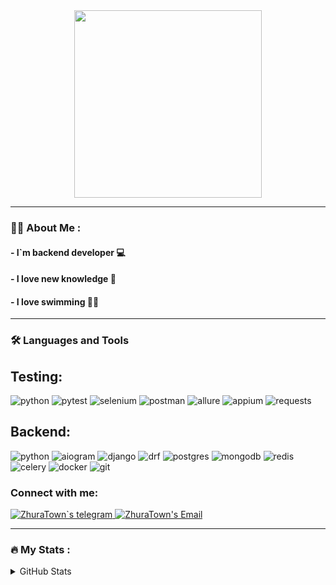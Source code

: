 
<div id="header" align="center">
  <img src="https://media.giphy.com/media/2IudUHdI075HL02Pkk/giphy.gif" width="300"/>
</div>

___

### :man_technologist: About Me :
#### - I`m backend developer 💻
#### - I love new knowledge 📖
#### - I love swimming 🏊‍♂️
  
___

### :hammer_and_wrench: Languages and Tools
## Testing:
![python](https://img.shields.io/badge/python%20-%2314354C.svg?&style=for-the-badge&logo=python&logoColor)
![pytest](https://img.shields.io/badge/pytest%20-%2314354C.svg?&style=for-the-badge&logo=pytest&logoColor)
![selenium](https://img.shields.io/badge/selenium%20-%2314354C.svg?&style=for-the-badge&logo=selenium&logoColor)
![postman](https://img.shields.io/badge/postman%20-%2314354C.svg?&style=for-the-badge&logo=postman&logoColor)
![allure](https://img.shields.io/badge/allure%20-%2314354C.svg?&style=for-the-badge&logo=allure&logoColor)
![appium](https://img.shields.io/badge/appium%20-%2314354C.svg?&style=for-the-badge&logo=appium&logoColor)
![requests](https://img.shields.io/badge/requests%20-%2314354C.svg?&style=for-the-badge&logo=allure&logoColor)
## Backend:
![python](https://img.shields.io/badge/python%20-%2314354C.svg?&style=for-the-badge&logo=python&logoColor)
![aiogram](https://img.shields.io/badge/aiogram%20-%2314354C.svg?&style=for-the-badge&logo=aiogram&logoColor)
![django](https://img.shields.io/badge/django%20-%2314354C.svg?&style=for-the-badge&logo=django&logoColor)
![drf](https://img.shields.io/badge/drf%20-%2314354C.svg?&style=for-the-badge&logo=d&logoColor)
![postgres](https://img.shields.io/badge/postgres%20-%2314354C.svg?&style=for-the-badge&logo=postgresql&logoColor)
![mongodb](https://img.shields.io/badge/mongo%20-%2314354C.svg?&style=for-the-badge&logo=mongodb&logoColor)
![redis](https://img.shields.io/badge/redis%20-%2314354C.svg?&style=for-the-badge&logo=redis&logoColor)
![celery](https://img.shields.io/badge/celery%20-%2314354C.svg?&style=for-the-badge&logo=celery&logoColor)
![docker](https://img.shields.io/badge/docker%20-%2314354C.svg?&style=for-the-badge&logo=docker&logoColor)
![git](https://img.shields.io/badge/git%20-%2314354C.svg?&style=for-the-badge&logo=git&logoColor)


### Connect with me: &nbsp;
<a href="https://t.me/ZhuraTo">
  <img alt="ZhuraTown`s telegram" src="https://img.shields.io/badge/-Telegram-1A4730?style=flat-square&logo=Telegram" />
</a>
<a href="mailto: zhuratown@gmail.com">
  <img alt="ZhuraTown's Email" src="https://img.shields.io/badge/-E--mail-1A4730?style=flat-square&logo=Gmail&logoColor=white" />
</a>


___

### :fire: My Stats :
<details>
  <summary> GitHub Stats</summary>
  &nbsp;

[<img align="left" width="47%" alt="GitHub Stats" src="https://github-readme-streak-stats.herokuapp.com?user=zhuratown&theme=default&show_icons=true&count_private=true&hide_border=true&hide_title=true"/>](https://github.com/ZhuraTown#gh-light-mode-only)
[<img align="left" width="47%" alt="Top Languages" src="https://github-readme-stats.vercel.app/api/top-langs/?username=zhuratown&theme=default&show_icons=true&count_private=true&hide_border=true&title_color=454d57&layout=compact"/>](https://github.com/ZhuraTown#gh-light-mode-only)
[<img align="left" width="47%" alt="GitHub Stats" src="https://github-readme-streak-stats.herokuapp.com?user=zhuratown&theme=github_dark&&show_icons=true&count_private=true&hide_border=true&hide_title=true"/>](https://github.com/ZhuraTown#gh-dark-mode-only)
[<img align="left" width="47%" alt="Top Languages" src="https://github-readme-stats.vercel.app/api/top-langs/?username=zhuratown&theme=github_dark&show_icons=true&count_private=true&hide_border=true&title_color=454d57&layout=compact" />](https://github.com/ZhuraTown#gh-dark-mode-only)
</details>
